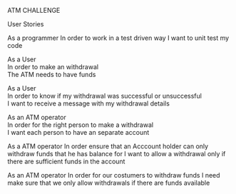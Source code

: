 ATM CHALLENGE

User Stories

As a programmer
In order to work in a test driven way
I want to unit test my code


 As a User       
 In order to make an withdrawal      
 The ATM needs to have funds

As a User               
In order to know if my withdrawal was successful or unsuccessful               
I want to receive a message with my withdrawal details


As an ATM operator          
In order for the right person to make a withdrawal            
I want each person to have an separate account

As a ATM operator
In order ensure that an Acccount holder can only withdraw funds that he has balance for
I want to allow a withdrawal only if there are sufficient funds in the account

As an ATM operator
In order for our costumers to withdraw funds
I need make sure that we only allow withdrawals if there are funds available

